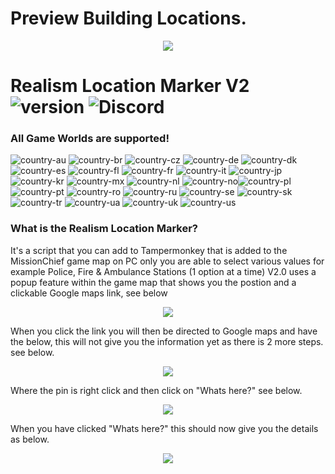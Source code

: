# Preview Building Locations.

<p align="center">
  <img src="https://cdn.discordapp.com/attachments/950104187331567636/1271571175721402388/image.png?ex=66bb1e30&is=66b9ccb0&hm=689e9799171b193c8189424163f4ac94cc93f4eec0b7cb07651d950db23c0522&" />
</p> 

# Realism Location Marker V2 ![version](https://badgen.net/badge/Version/2.3/) ![Discord](https://img.shields.io/discord/933050444949897226.svg?label=MissionChiefUnofficial&logo=discord&logoColor=ffffff&color=7389D8&labelColor=6A7EC2)

### **All Game Worlds are supported!**
![country-au](https://img.shields.io/badge/AU%3F-yes-green.svg) ![country-br](https://img.shields.io/badge/BR%3F-yes-green.svg) ![country-cz](https://img.shields.io/badge/CZ%3F-yes-green.svg) ![country-de](https://img.shields.io/badge/DE%3F-yes-green.svg) ![country-dk](https://img.shields.io/badge/DK%3F-yes-green.svg) ![country-es](https://img.shields.io/badge/ES%3F-yes-green.svg) ![country-fl](https://img.shields.io/badge/FL%3F-yes-green.svg) ![country-fr](https://img.shields.io/badge/FR%3F-yes-green.svg) ![country-it](https://img.shields.io/badge/IT%3F-yes-green.svg) ![country-jp](https://img.shields.io/badge/JP%3F-yes-green.svg) ![country-kr](https://img.shields.io/badge/KR%3F-yes-green.svg) ![country-mx](https://img.shields.io/badge/MX%3F-yes-green.svg) ![country-nl](https://img.shields.io/badge/NL%3F-yes-green.svg) ![country-no](https://img.shields.io/badge/NO%3F-yes-green.svg)![country-pl](https://img.shields.io/badge/PL%3F-yes-green.svg) ![country-pt](https://img.shields.io/badge/PT%3F-yes-green.svg) ![country-ro](https://img.shields.io/badge/RO%3F-yes-green.svg) ![country-ru](https://img.shields.io/badge/RU%3F-yes-green.svg) ![country-se](https://img.shields.io/badge/SE%3F-yes-green.svg) ![country-sk](https://img.shields.io/badge/SK%3F-yes-green.svg) ![country-tr](https://img.shields.io/badge/TR%3F-yes-green.svg) ![country-ua](https://img.shields.io/badge/UA%3F-yes-green.svg) ![country-uk](https://img.shields.io/badge/UK%3F-yes-green.svg) ![country-us](https://img.shields.io/badge/US%3F-yes-green.svg)

### **What is the Realism Location Marker?**

It's a script that you can add to Tampermonkey that is added to the MissionChief game map on PC only you are able to select various values for example Police, Fire & Ambulance Stations (1 option at a time) V2.0 uses a popup feature within the game map that shows you the postion and a clickable Google maps link, see below

<p align="center">
  <img src="https://cdn.discordapp.com/attachments/950104187331567636/1272632858887979113/image.png?ex=66bbaf35&is=66ba5db5&hm=972cc60294f34ad82be4a2727adf7d79f7901158b9cdc8427bdb6d10960c0aad&" />
</p> 

When you click the link you will then be directed to Google maps and have the below, this will not give you the information yet as there is 2 more steps. see below.

<p align="center">
  <img src="https://cdn.discordapp.com/attachments/950104187331567636/1272634712963158016/image.png?ex=66bbb0ef&is=66ba5f6f&hm=6e2eeb415174f496b463b489b132f6a2d8876cc37bc4fd75bc76046882c5341f&" />
</p> 

Where the pin is right click and then click on "Whats here?" see below.

<p align="center">
  <img src="https://cdn.discordapp.com/attachments/950104187331567636/1272634826071081132/image.png?ex=66bbb10a&is=66ba5f8a&hm=c638e5558484a306ced2806a1d5fb32170bce11bc5e0a62cf3210db846e51d31&" />
</p>

When you have clicked "Whats here?" this should now give you the details as below.

<p align="center">
  <img src="https://cdn.discordapp.com/attachments/950104187331567636/1272634924133908510/image.png?ex=66bbb122&is=66ba5fa2&hm=882935d44275449bbf7a875546428177944aa9acd7c7878ee470843ed2fde998&" />
</p>
